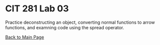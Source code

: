 # CIT 281 Lab 03
Practice deconstructing an object, converting normal functions to arrow functions, and examning code using the spread operator.

[Back to Main Page](https://erikakoopmans.github.io/)
